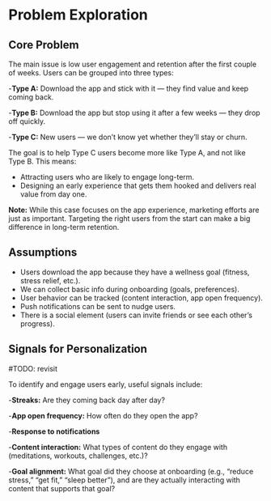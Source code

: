 # Problem Exploration

## Core Problem

The main issue is low user engagement and retention after the first couple of weeks. Users can be grouped into three types:

-**Type A:** Download the app and stick with it — they find value and keep coming back.

-**Type B:** Download the app but stop using it after a few weeks — they drop off quickly.

-**Type C:** New users — we don’t know yet whether they’ll stay or churn.

The goal is to help Type C users become more like Type A, and not like Type B. This means:

- Attracting users who are likely to engage long-term.
- Designing an early experience that gets them hooked and delivers real value from day one.

**Note:** While this case focuses on the app experience, marketing efforts are just as important. Targeting the right users from the start can make a big difference in long-term retention.

## Assumptions

- Users download the app because they have a wellness goal (fitness, stress relief, etc.).
- We can collect basic info during onboarding (goals, preferences).
- User behavior can be tracked (content interaction, app open frequency).
- Push notifications can be sent to nudge users.
- There is a social element (users can invite friends or see each other’s progress).

## Signals for Personalization

#TODO: revisit

To identify and engage users early, useful signals include:

-**Streaks:** Are they coming back day after day?

-**App open frequency:** How often do they open the app?

-**Response to notifications**

-**Content interaction:** What types of content do they engage with (meditations, workouts, challenges, etc.)?

-**Goal alignment:** What goal did they choose at onboarding (e.g., “reduce stress,” “get fit,” “sleep better”), and are they actually interacting with content that supports that goal?
